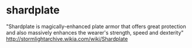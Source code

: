 # shardplate
"Shardplate is magically-enhanced plate armor that offers great protection and also massively enhances the wearer's strength, speed and dexterity"
http://stormlightarchive.wikia.com/wiki/Shardplate